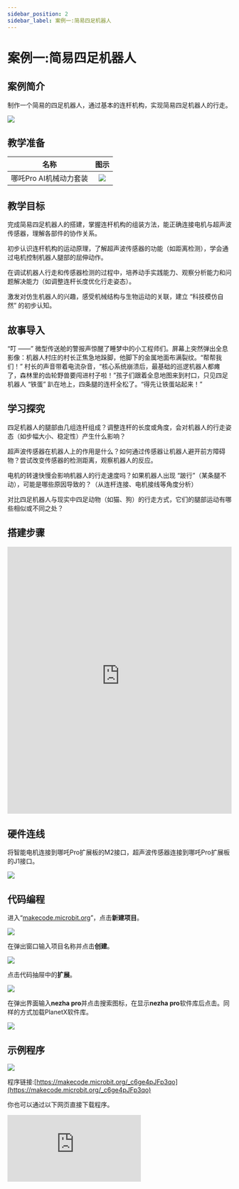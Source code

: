 ```yaml
---
sidebar_position: 2
sidebar_label: 案例一:简易四足机器人
---
```


# 案例一:简易四足机器人

## 案例简介

制作一个简易的四足机器人，通过基本的连杆机构，实现简易四足机器人的行走。

![](https://wiki-media-ef.oss-cn-hongkong.aliyuncs.com/i18n/en/docusaurus-plugin-content-docs/current/microbit/building-blocks/nezha-pro-ai-mechanical-power-kit/images/nezha-pro-ai-mechanical-power-kit-case-01-01.png)

## 教学准备

|     名称     |            图示            |
| :----------: | :--------------------------: |
|   哪吒Pro AI机械动力套装   |   ![](https://wiki-media-ef.oss-cn-hongkong.aliyuncs.com/docs/microbit/building-blocks/nezha-pro-ai-mechanical-power-kit/images/nezha-pro-ai-mechanical-power-kit-01.png)  |

## 教学目标

完成简易四足机器人的搭建，掌握连杆机构的组装方法，能正确连接电机与超声波传感器，理解各部件的协作关系。

初步认识连杆机构的运动原理，了解超声波传感器的功能（如距离检测），学会通过电机控制机器人腿部的屈伸动作。

在调试机器人行走和传感器检测的过程中，培养动手实践能力、观察分析能力和问题解决能力（如调整连杆长度优化行走姿态）。

激发对仿生机器人的兴趣，感受机械结构与生物运动的关联，建立 “科技模仿自然” 的初步认知。

## 故事导入

“叮 ——” 微型传送舱的警报声惊醒了睡梦中的小工程师们。屏幕上突然弹出全息影像：机器人村庄的村长正焦急地跺脚，他脚下的金属地面布满裂纹。“帮帮我们！” 村长的声音带着电流杂音，“核心系统崩溃后，最基础的巡逻机器人都瘫了，森林里的齿轮野兽要闯进村子啦！”​
孩子们跟着全息地图来到村口，只见四足机器人 “铁蛋” 趴在地上，四条腿的连杆全松了。“得先让铁蛋站起来！”

## 学习探究

四足机器人的腿部由几组连杆组成？调整连杆的长度或角度，会对机器人的行走姿态（如步幅大小、稳定性）产生什么影响？

超声波传感器在机器人上的作用是什么？如何通过传感器让机器人避开前方障碍物？尝试改变传感器的检测距离，观察机器人的反应。

电机的转速快慢会影响机器人的行走速度吗？如果机器人出现 “跛行”（某条腿不动），可能是哪些原因导致的？（从连杆连接、电机接线等角度分析）

对比四足机器人与现实中四足动物（如猫、狗）的行走方式，它们的腿部运动有哪些相似或不同之处？

## 搭建步骤

<embed src="https://wiki-media-ef.oss-cn-hongkong.aliyuncs.com/i18n/en/docusaurus-plugin-content-docs/current/microbit/building-blocks/nezha-pro-ai-mechanical-power-kit/files/nezha-pro-ai-mechanical-power-kit-case-01.pdf" type="application/pdf" width="100%" height="600px" />

## 硬件连线

将智能电机连接到哪吒Pro扩展板的M2接口，超声波传感器连接到哪吒Pro扩展板的J1接口。

![](https://wiki-media-ef.oss-cn-hongkong.aliyuncs.com/i18n/en/docusaurus-plugin-content-docs/current/microbit/building-blocks/nezha-pro-ai-mechanical-power-kit/images/nezha-pro-ai-mechanical-power-kit-case-01-02.png)

## 代码编程

进入“[makecode.microbit.org](https://makecode.microbit.org)”，点击**新建项目**。

![](https://wiki-media-ef.oss-cn-hongkong.aliyuncs.com/docs/microbit/building-blocks/microbit-space-science-kit/images/microbit-space-science-kit-case01-07.png)

在弹出窗口输入项目名称并点击**创建**。

![](https://wiki-media-ef.oss-cn-hongkong.aliyuncs.com/docs/microbit/building-blocks/microbit-space-science-kit/images/microbit-space-science-kit-case01-11.png)

点击代码抽屉中的**扩展**。

![](https://wiki-media-ef.oss-cn-hongkong.aliyuncs.com/docs/microbit/building-blocks/microbit-space-science-kit/images/microbit-space-science-kit-case01-09.png)

在弹出界面输入**nezha pro**并点击搜索图标，在显示**nezha pro**软件库后点击。同样的方式加载PlanetX软件库。

![](https://wiki-media-ef.oss-cn-hongkong.aliyuncs.com/docs/microbit/building-blocks/microbit-space-science-kit/images/microbit-space-science-kit-case01-10.png)

## 示例程序

![](https://wiki-media-ef.oss-cn-hongkong.aliyuncs.com/i18n/en/docusaurus-plugin-content-docs/current/microbit/building-blocks/nezha-pro-ai-mechanical-power-kit/images/nezha-pro-ai-mechanical-power-kit-case-01-03.png)

程序链接:[https://makecode.microbit.org/_c6ge4pJFp3qo](https://makecode.microbit.org/_c6ge4pJFp3qo)

你也可以通过以下网页直接下载程序。

<div
    style={{
        position: 'relative',
        paddingBottom: '60%',
        overflow: 'hidden',
    }}
>
    <iframe
        src="https://makecode.microbit.org/_c6ge4pJFp3qo"
        frameborder="0"
        sandbox="allow-popups allow-forms allow-scripts allow-same-origin"
        style={{
            position: 'absolute',
            width: '100%',
            height: '100%',
        }}
    />
</div>

## 下载程序

使用 USB 线连接 PC 和 micro:bit V2。

![](https://wiki-media-ef.oss-cn-hongkong.aliyuncs.com/docs/microbit/building-blocks/microbit-space-science-kit/images/microbit-space-science-kit-manual03.gif)

连接成功后，电脑上会识别出一个名为 MICROBIT 的盘符。

![](https://wiki-media-ef.oss-cn-hongkong.aliyuncs.com/docs/microbit/building-blocks/microbit-space-science-kit/images/microbit-space-science-kit-manual06.png)

点击左下角的![](https://wiki-media-ef.oss-cn-hongkong.aliyuncs.com/docs/microbit/building-blocks/microbit-space-science-kit/images/microbit-space-science-kit-manual07.png)，选择**Connect Device**。

![](https://wiki-media-ef.oss-cn-hongkong.aliyuncs.com/docs/microbit/building-blocks/microbit-space-science-kit/images/microbit-space-science-kit-manual11.png)

点击![](https://wiki-media-ef.oss-cn-hongkong.aliyuncs.com/docs/microbit/building-blocks/microbit-space-science-kit/images/microbit-space-science-kit-manual08.png)。

![](https://wiki-media-ef.oss-cn-hongkong.aliyuncs.com/docs/microbit/building-blocks/microbit-space-science-kit/images/microbit-space-science-kit-manual12.png)

点击![](https://wiki-media-ef.oss-cn-hongkong.aliyuncs.com/docs/microbit/building-blocks/microbit-space-science-kit/images/microbit-space-science-kit-manual09.png)。

![](https://wiki-media-ef.oss-cn-hongkong.aliyuncs.com/docs/microbit/building-blocks/microbit-space-science-kit/images/microbit-space-science-kit-manual13.png)

在弹出窗口选择 **BBC micro:bit CMSIS-DAP**，然后选择**连接**，至此，我们的 micro:bit 就已经连接成功。

![](https://wiki-media-ef.oss-cn-hongkong.aliyuncs.com/docs/microbit/building-blocks/microbit-space-science-kit/images/microbit-space-science-kit-manual14.png)

点击**下载程序**

![](https://wiki-media-ef.oss-cn-hongkong.aliyuncs.com/docs/microbit/building-blocks/microbit-space-science-kit/images/microbit-space-science-kit-manual10.png)


## 案例演示

开启电源后，四足机器人向前行走，当遇到障碍物时自动后退。

![](https://wiki-media-ef.oss-cn-hongkong.aliyuncs.com/i18n/en/docusaurus-plugin-content-docs/current/microbit/building-blocks/nezha-pro-ai-mechanical-power-kit/images/nezha-pro-ai-mechanical-power-kit-case-01.gif)

## 扩展知识

1. 仿生机器人的灵感来源：许多四足机器人（如波士顿动力的 Spot）都模仿了动物的骨骼和肌肉结构，连杆机构就相当于机器人的 “骨骼”，电机则类似 “肌肉”，帮助实现灵活运动。
2. 超声波传感器的应用场景：除了机器人避障，超声波传感器还用于汽车倒车雷达、水位检测、工业测距等领域，核心原理是通过发射和接收超声波计算距离。
3. 连杆机构的生活应用：生活中的剪刀、雨伞开合结构、折叠椅等，都用到了连杆机构，其核心是通过多根杆的转动或移动，实现特定的运动轨迹。
